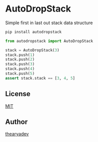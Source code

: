 # AutoDropStack

Simple first in last out stack data structure

```bash
pip install autodropstack
```

```python
from autodropstack import AutoDropStack

stack = AutoDropStack(3)
stack.push(1)
stack.push(2)
stack.push(3)
stack.push(4)
stack.push(5)
assert stack.stack == [3, 4, 5]
```

## License
[MIT](./LICENSE)

## Author
[thearyadev](https://github.com/thearyadev/autodropstack)